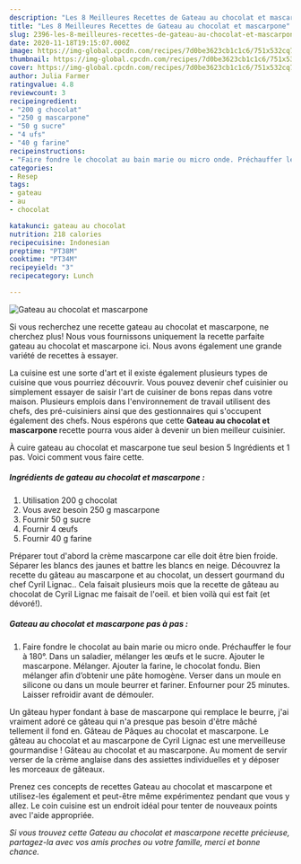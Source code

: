```yaml
---
description: "Les 8 Meilleures Recettes de Gateau au chocolat et mascarpone"
title: "Les 8 Meilleures Recettes de Gateau au chocolat et mascarpone"
slug: 2396-les-8-meilleures-recettes-de-gateau-au-chocolat-et-mascarpone
date: 2020-11-18T19:15:07.000Z
image: https://img-global.cpcdn.com/recipes/7d0be3623cb1c1c6/751x532cq70/gateau-au-chocolat-et-mascarpone-photo-principale-de-la-recette.jpg
thumbnail: https://img-global.cpcdn.com/recipes/7d0be3623cb1c1c6/751x532cq70/gateau-au-chocolat-et-mascarpone-photo-principale-de-la-recette.jpg
cover: https://img-global.cpcdn.com/recipes/7d0be3623cb1c1c6/751x532cq70/gateau-au-chocolat-et-mascarpone-photo-principale-de-la-recette.jpg
author: Julia Farmer
ratingvalue: 4.8
reviewcount: 3
recipeingredient:
- "200 g chocolat"
- "250 g mascarpone"
- "50 g sucre"
- "4 ufs"
- "40 g farine"
recipeinstructions:
- "Faire fondre le chocolat au bain marie ou micro onde. Préchauffer le four à 180°. Dans un saladier, mélanger les œufs et le sucre. Ajouter le mascarpone. Mélanger. Ajouter la farine, le chocolat fondu. Bien mélanger afin d’obtenir une pâte homogène. Verser dans un moule en silicone ou dans un moule beurrer et fariner. Enfourner pour 25 minutes. Laisser refroidir avant de démouler."
categories:
- Resep
tags:
- gateau
- au
- chocolat

katakunci: gateau au chocolat 
nutrition: 218 calories
recipecuisine: Indonesian
preptime: "PT38M"
cooktime: "PT34M"
recipeyield: "3"
recipecategory: Lunch

---
```



![Gateau au chocolat et mascarpone](https://img-global.cpcdn.com/recipes/7d0be3623cb1c1c6/751x532cq70/gateau-au-chocolat-et-mascarpone-photo-principale-de-la-recette.jpg)

Si vous recherchez une recette gateau au chocolat et mascarpone, ne cherchez plus! Nous vous fournissons uniquement la recette parfaite gateau au chocolat et mascarpone ici. Nous avons également une grande variété de recettes à essayer.

La cuisine est une sorte d'art et il existe également plusieurs types de cuisine que vous pourriez découvrir. Vous pouvez devenir chef cuisinier ou simplement essayer de saisir l'art de cuisiner de bons repas dans votre maison. Plusieurs emplois dans l'environnement de travail utilisent des chefs, des pré-cuisiniers ainsi que des gestionnaires qui s'occupent également des chefs. Nous espérons que cette <strong> Gateau au chocolat et mascarpone </strong> recette pourra vous aider à devenir un bien meilleur cuisinier.

<!--inarticleads1-->

À cuire gateau au chocolat et mascarpone tue seul besion 5 Ingrédients et 1 pas. Voici comment vous faire cette.

##### Ingrédients de gateau au chocolat et mascarpone :

1. Utilisation 200 g chocolat
1. Vous avez besoin 250 g mascarpone
1. Fournir 50 g sucre
1. Fournir 4 œufs
1. Fournir 40 g farine


Préparer tout d&#39;abord la crème mascarpone car elle doit être bien froide. Séparer les blancs des jaunes et battre les blancs en neige. Découvrez la recette du gâteau au mascarpone et au chocolat, un dessert gourmand du chef Cyril Lignac.. Cela faisait plusieurs mois que la recette de gâteau au chocolat de Cyril Lignac me faisait de l&#39;oeil. et bien voilà qui est fait (et dévoré!). 

<!--inarticleads2-->

##### Gateau au chocolat et mascarpone pas à pas :

1. Faire fondre le chocolat au bain marie ou micro onde. Préchauffer le four à 180°. Dans un saladier, mélanger les œufs et le sucre. Ajouter le mascarpone. Mélanger. Ajouter la farine, le chocolat fondu. Bien mélanger afin d’obtenir une pâte homogène. Verser dans un moule en silicone ou dans un moule beurrer et fariner. Enfourner pour 25 minutes. Laisser refroidir avant de démouler.


Un gâteau hyper fondant à base de mascarpone qui remplace le beurre, j&#39;ai vraiment adoré ce gâteau qui n&#39;a presque pas besoin d&#39;être mâché tellement il fond en. Gâteau de Pâques au chocolat et mascarpone. Le gâteau au chocolat et au mascarpone de Cyril Lignac est une merveilleuse gourmandise ! Gâteau au chocolat et au mascarpone. Au moment de servir verser de la crème anglaise dans des assiettes individuelles et y déposer les morceaux de gâteaux. 

<!--inarticleads1-->

<p>
Prenez ces concepts de recettes Gateau au chocolat et mascarpone et utilisez-les également et peut-être même expérimentez pendant que vous y allez. Le coin cuisine est un endroit idéal pour tenter de nouveaux points avec l'aide appropriée.
</p>

<p>
<i>Si vous trouvez cette Gateau au chocolat et mascarpone recette précieuse, partagez-la avec vos amis proches ou votre famille, merci et bonne chance.</i>
</p>
